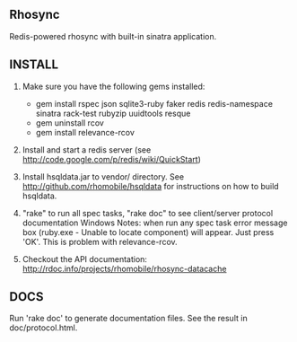 Rhosync
-------------------------------------------------------------

Redis-powered rhosync with built-in sinatra application.

INSTALL
-------------------------------------------------------------
1. Make sure you have the following gems installed:

	* gem install rspec json sqlite3-ruby faker redis redis-namespace sinatra rack-test rubyzip uuidtools resque
	* gem uninstall rcov
	* gem install relevance-rcov
	
2. Install and start a redis server (see <http://code.google.com/p/redis/wiki/QuickStart>)

3. Install hsqldata.jar to vendor/ directory.  See <http://github.com/rhomobile/hsqldata> for instructions on how to build hsqldata.

4. "rake" to run all spec tasks, "rake doc" to see client/server protocol documentation
Windows Notes: when run any spec task error message box (ruby.exe - Unable to locate component) will appear. Just press 'OK'. 
This is problem with relevance-rcov.

5. Checkout the API documentation: <http://rdoc.info/projects/rhomobile/rhosync-datacache>

DOCS
-------------------------------------------------------------
Run 'rake doc' to generate documentation files.  See the result in doc/protocol.html.